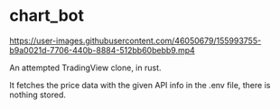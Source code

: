 # chart_bot

https://user-images.githubusercontent.com/46050679/155993755-b9a0021d-7706-440b-8884-512bb60bebb9.mp4

An attempted TradingView clone, in rust.

It fetches the price data with the given API info in the .env file, there is nothing stored.
